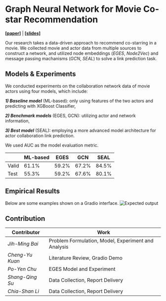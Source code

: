 # Graph Neural Network for Movie Co-star Recommendation

[**[paper]**](https://drive.google.com/file/d/1IgunKXLMQ79FNa_EPTB9jD0qhMjMNF9f/view?usp=drive_link) | [**[slides]**](https://drive.google.com/file/d/1iwTejAxF8fyCZaaDBvE6iDzNs33SaQI1/view?usp=drive_link)

Our research takes a data-driven approach to recommend co-starring in a movie. We collected movie and actor data from multiple sources to construct a network, and utilized node embeddings (*EGES*, *Node2Vec*) and message passing machanisms (*GCN*, *SEAL*) to solve a link prediction task.

## Models & Experiments

We conducted experiments on the collaboration network data of movie actors using
four models, which include:

***1) Baseline model*** (ML-based): only using features of the
two actors and predicting with XGBoost Classifier, 

***2) Benchmark models*** (EGES,
GCN): utilizing actor and network information, 

***3) Best model*** (SEAL): employing a more advanced model architecture for actor collaboration link prediction. 

We used AUC as the model evaluation metric.

|       | ML-based |  EGES  | GCN | SEAL |
|-------|----------|--------|-----|------|
| Valid |   61.1%  |  59.2% | 67.2% | 84.5% |
| Test  |   55.3%  |  59.2% | 67.6% | 80.1% |

## Empirical Results

Below are some examples shown on a Gradio interface.
![Expected output]()

## Contribution

| Contributor | Work |
|-------------|------|
| *Jih-Ming Bai* | Problem Formulation, Model, Experiment and Analysis |
| *Cheng-Yu Kuan* | Literature Review, Gradio Demo   |
| *Po-Yen Chu*    | EGES Model and Experiment       |
| *Shang-Qing Su* | Data Collection, Report Delivery |
| *Chia-Shan Li*  | Data Collection, Report Delivery |

